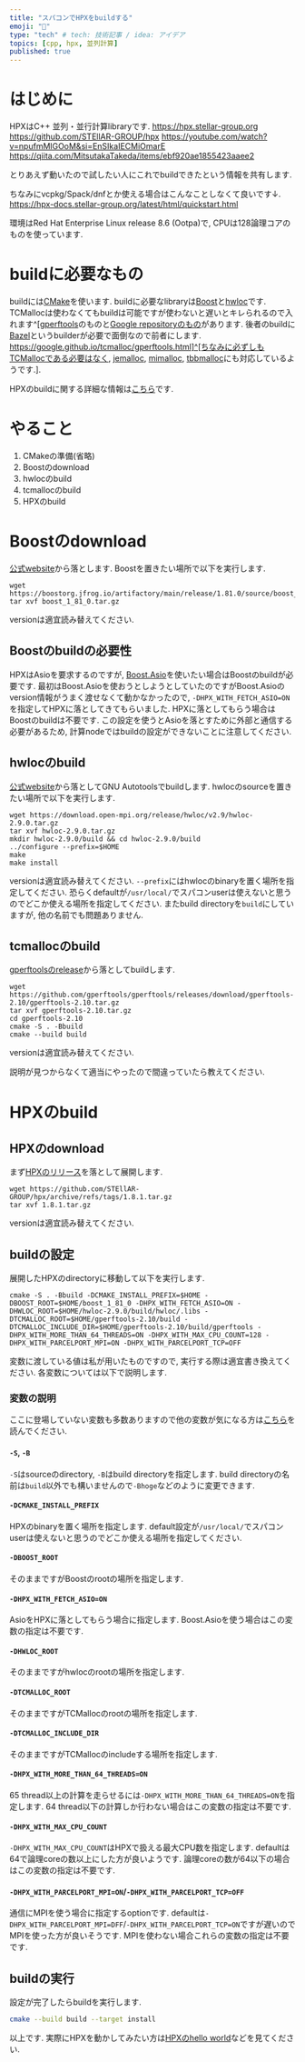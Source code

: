 ```yaml
---
title: "スパコンでHPXをbuildする"
emoji: "🦀"
type: "tech" # tech: 技術記事 / idea: アイデア
topics: [cpp, hpx, 並列計算]
published: true
---
```


# はじめに
HPXはC++ 並列・並行計算libraryです.
https://hpx.stellar-group.org
https://github.com/STEllAR-GROUP/hpx
https://youtube.com/watch?v=npufmMlGOoM&si=EnSIkaIECMiOmarE
https://qiita.com/MitsutakaTakeda/items/ebf920ae1855423aaee2

とりあえず動いたので試したい人にこれでbuildできたという情報を共有します.

ちなみにvcpkg/Spack/dnfとか使える場合はこんなことしなくて良いです↓.
https://hpx-docs.stellar-group.org/latest/html/quickstart.html

環境はRed Hat Enterprise Linux release 8.6 (Ootpa)で, CPUは128論理コアのものを使っています.

# buildに必要なもの
buildには[CMake](https://cmake.org)を使います.
buildに必要なlibraryは[Boost](https://www.boost.org)と[hwloc](https://www.open-mpi.org/projects/hwloc/)です.
TCMallocは使わなくてもbuildは可能ですが使わないと遅いとキレられるので入れます^[[gperftools](https://github.com/gperftools/gperftools)のものと[Google repositoryのもの](https://github.com/google/tcmalloc)があります.
後者のbuildに[Bazel](https://github.com/bazelbuild/bazel)というbuilderが必要で面倒なので前者にします.
https://google.github.io/tcmalloc/gperftools.html]^[ちなみに必ずしもTCMallocである必要はなく, [jemalloc](https://jemalloc.net), [mimalloc](https://microsoft.github.io/mimalloc/), [tbbmalloc](https://github.com/oneapi-src/oneTBB/tree/c21e688ad07a446f168b4298443e2d1ced57e7bd/src/tbbmalloc)にも対応しているようです.].

HPXのbuildに関する詳細な情報は[こちら](https://hpx-docs.stellar-group.org/branches/master/html/manual/building_hpx.html)です.

# やること
1. CMakeの準備(省略)
2. Boostのdownload
3. hwlocのbuild
4. tcmallocのbuild
5. HPXのbuild

# Boostのdownload
[公式website](https://www.boost.org)から落とします.
Boostを置きたい場所で以下を実行します.

```bash:
wget https://boostorg.jfrog.io/artifactory/main/release/1.81.0/source/boost_1_81_0.tar.gz
tar xvf boost_1_81_0.tar.gz
```

versionは適宜読み替えてください.

## Boostのbuildの必要性
HPXはAsioを要求するのですが, [Boost.Asio](https://www.boost.org/doc/libs/1_81_0/doc/html/boost_asio.html)を使いたい場合はBoostのbuildが必要です.
最初はBoost.Asioを使おうとしようとしていたのですがBoost.Asioのversion情報がうまく渡せなくて動かなかったので, `-DHPX_WITH_FETCH_ASIO=ON`を指定してHPXに落としてきてもらいました.
HPXに落としてもらう場合はBoostのbuildは不要です.
この設定を使うとAsioを落とすために外部と通信する必要があるため, 計算nodeではbuildの設定ができないことに注意してください.

## hwlocのbuild
[公式website](https://www.open-mpi.org/projects/hwloc/)から落としてGNU Autotoolsでbuildします.
hwlocのsourceを置きたい場所で以下を実行します.

```bash:
wget https://download.open-mpi.org/release/hwloc/v2.9/hwloc-2.9.0.tar.gz
tar xvf hwloc-2.9.0.tar.gz
mkdir hwloc-2.9.0/build && cd hwloc-2.9.0/build
../configure --prefix=$HOME
make 
make install
```

versionは適宜読み替えてください.
`--prefix`にはhwlocのbinaryを置く場所を指定してください.
恐らくdefaultが`/usr/local/`でスパコンuserは使えないと思うのでどこか使える場所を指定してください.
またbuild directoryを`build`にしていますが, 他の名前でも問題ありません.

## tcmallocのbuild
[gperftoolsのrelease](https://github.com/gperftools/gperftools/releases)から落としてbuildします.

```bash:
wget https://github.com/gperftools/gperftools/releases/download/gperftools-2.10/gperftools-2.10.tar.gz
tar xvf gperftools-2.10.tar.gz
cd gperftools-2.10
cmake -S . -Bbuild
cmake --build build
```

versionは適宜読み替えてください.

説明が見つからなくて適当にやったので間違っていたら教えてください.

# HPXのbuild
## HPXのdownload
まず[HPXのリリース](https://github.com/STEllAR-GROUP/hpx/releases)を落として展開します.

```bash:
wget https://github.com/STEllAR-GROUP/hpx/archive/refs/tags/1.8.1.tar.gz
tar xvf 1.8.1.tar.gz
```

versionは適宜読み替えてください.

## buildの設定
展開したHPXのdirectoryに移動して以下を実行します.

```bash:
cmake -S . -Bbuild -DCMAKE_INSTALL_PREFIX=$HOME -DBOOST_ROOT=$HOME/boost_1_81_0 -DHPX_WITH_FETCH_ASIO=ON -DHWLOC_ROOT=$HOME/hwloc-2.9.0/build/hwloc/.libs -DTCMALLOC_ROOT=$HOME/gperftools-2.10/build -DTCMALLOC_INCLUDE_DIR=$HOME/gperftools-2.10/build/gperftools -DHPX_WITH_MORE_THAN_64_THREADS=ON -DHPX_WITH_MAX_CPU_COUNT=128 -DHPX_WITH_PARCELPORT_MPI=ON -DHPX_WITH_PARCELPORT_TCP=OFF
```

変数に渡している値は私が用いたものですので, 実行する際は適宜書き換えてください.
各変数については以下で説明します.

### 変数の説明
ここに登場していない変数も多数ありますので他の変数が気になる方は[こちら](https://hpx-docs.stellar-group.org/latest/html/manual/cmake_variables.html)を読んでください.

#### `-S`, `-B`
`-S`はsourceのdirectory, `-B`はbuild directoryを指定します.
build directoryの名前は`build`以外でも構いませんので`-Bhoge`などのように変更できます.

#### `-DCMAKE_INSTALL_PREFIX`
HPXのbinaryを置く場所を指定します.
default設定が`/usr/local/`でスパコンuserは使えないと思うのでどこか使える場所を指定してください.

#### `-DBOOST_ROOT`
そのままですがBoostのrootの場所を指定します.

#### `-DHPX_WITH_FETCH_ASIO=ON`
AsioをHPXに落としてもらう場合に指定します.
Boost.Asioを使う場合はこの変数の指定は不要です.

#### `-DHWLOC_ROOT`
そのままですがhwlocのrootの場所を指定します.

#### `-DTCMALLOC_ROOT`
そのままですがTCMallocのrootの場所を指定します.

#### `-DTCMALLOC_INCLUDE_DIR`
そのままですがTCMallocのincludeする場所を指定します.

#### `-DHPX_WITH_MORE_THAN_64_THREADS=ON`
65 thread以上の計算を走らせるには`-DHPX_WITH_MORE_THAN_64_THREADS=ON`を指定します.
64 thread以下の計算しか行わない場合はこの変数の指定は不要です.

#### `-DHPX_WITH_MAX_CPU_COUNT`
`-DHPX_WITH_MAX_CPU_COUNT`はHPXで扱える最大CPU数を指定します.
defaultは64で論理coreの数以上にした方が良いようです.
論理coreの数が64以下の場合はこの変数の指定は不要です.

#### `-DHPX_WITH_PARCELPORT_MPI=ON`/`-DHPX_WITH_PARCELPORT_TCP=OFF`
通信にMPIを使う場合に指定するoptionです.
defaultは`-DHPX_WITH_PARCELPORT_MPI=DFF`/`-DHPX_WITH_PARCELPORT_TCP=ON`ですが遅いのでMPIを使った方が良いそうです.
MPIを使わない場合これらの変数の指定は不要です.

## buildの実行
設定が完了したらbuildを実行します.

```bash
cmake --build build --target install
```

以上です.
実際にHPXを動かしてみたい方は[HPXのhello world](https://hpx-docs.stellar-group.org/latest/html/quickstart.html#hello-world)などを見てください.